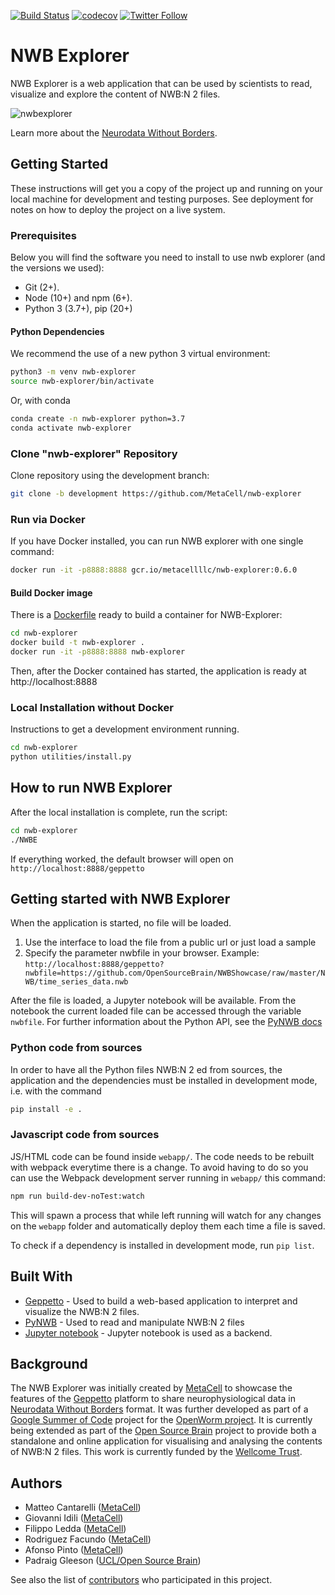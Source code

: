 [![Build Status](https://travis-ci.org/MetaCell/nwb-explorer.svg?branch=master)](https://travis-ci.org/MetaCell/nwb-explorer)
[![codecov](https://codecov.io/gh/MetaCell/nwb-explorer/branch/master/graph/badge.svg)](https://codecov.io/gh/MetaCell/nwb-explorer)
[![Twitter Follow](https://img.shields.io/twitter/follow/metacell.svg?label=follow&style=social)](https://twitter.com/metacell)

# NWB Explorer

NWB Explorer is a web application that can be used by scientists to read, visualize and explore
the content of NWB:N 2 files.

![nwbexplorer](https://user-images.githubusercontent.com/39889/67516734-24c1e380-f66f-11e9-9fba-5151118f5e4d.gif)

Learn more about the [Neurodata Without Borders](https://www.nwb.org/).

## Getting Started

These instructions will get you a copy of the project up and running on your local machine for development and testing 
purposes. See deployment for notes on how to deploy the project on a live system. 

### Prerequisites

Below you will find the software you need to install to use nwb explorer (and the versions we used):

* Git (2+).
* Node (10+) and npm (6+).
* Python 3 (3.7+), pip (20+)

#### Python Dependencies

We recommend the use of a new python 3 virtual environment:

```bash
python3 -m venv nwb-explorer
source nwb-explorer/bin/activate
```

Or, with conda

```bash
conda create -n nwb-explorer python=3.7
conda activate nwb-explorer
```

### Clone "nwb-explorer" Repository

Clone repository using the development branch:

```bash
git clone -b development https://github.com/MetaCell/nwb-explorer
```

### Run via Docker

If you have Docker installed, you can run NWB explorer with one single command:

```bash
docker run -it -p8888:8888 gcr.io/metacellllc/nwb-explorer:0.6.0
```

#### Build Docker image
There is a [Dockerfile](./Dockerfile) ready to build a container for NWB-Explorer:

```bash
cd nwb-explorer
docker build -t nwb-explorer .
docker run -it -p8888:8888 nwb-explorer
```
Then, after the Docker contained has started, the application is ready at http://localhost:8888

### Local Installation without Docker

Instructions to get a development environment running.

```bash
cd nwb-explorer
python utilities/install.py
```

## How to run NWB Explorer

After the local installation is complete, run the script:

```bash
cd nwb-explorer
./NWBE
```

If everything worked, the default browser will open on `http://localhost:8888/geppetto`

## Getting started with NWB Explorer

When the application is started, no file will be loaded.

1. Use the interface to load the file from a public url or just load a sample
1. Specify the parameter nwbfile in your browser. Example: `http://localhost:8888/geppetto?nwbfile=https://github.com/OpenSourceBrain/NWBShowcase/raw/master/NWB/time_series_data.nwb`

After the file is loaded, a Jupyter notebook will be available.
From the notebook the current loaded file can be accessed through the variable `nwbfile`.
For further information about the Python API, see the [PyNWB docs](https://pynwb.readthedocs.io/en/stable/)

### Python code from sources

In order to have all the Python files NWB:N 2 ed from sources, the application and the dependencies must be installed in development mode, i.e. with the command

```bash
pip install -e .
```

### Javascript code from sources

JS/HTML code can be found inside `webapp/`. The code needs to be rebuilt with webpack everytime there is a change. To avoid having to do so you can use the Webpack development server running in `webapp/` this command:

```bash
npm run build-dev-noTest:watch
```

This will spawn a process that while left running will watch for any changes on the `webapp` folder and automatically deploy them each time a file is saved.

To check if a dependency is installed in development mode, run `pip list`.

## Built With

* [Geppetto](http://www.geppetto.org/) - Used to build a web-based application to interpret and visualize the NWB:N 2 files.
* [PyNWB](https://github.com/NeurodataWithoutBorders/pynwb) - Used to read and manipulate NWB:N 2 files
* [Jupyter notebook](https://jupyter.org/) - Jupyter notebook is used as a backend.


## Background

The NWB Explorer was initially created by [MetaCell](http://metacell.us) to showcase the features of the [Geppetto](http://www.geppetto.org/) platform to share
neurophysiological data in [Neurodata Without Borders](https://www.nwb.org/) format. It was further developed as part of a
[Google Summer of Code](https://summerofcode.withgoogle.com/) project for the [OpenWorm project](http://openworm.org/). It is currently being extended as part of the [Open Source Brain](http://www.opensourcebrain.org/)
project to provide both a standalone and online application for visualising and analysing the contents of NWB:N 2 files.
This work is currently funded by the [Wellcome Trust](https://wellcome.ac.uk/).

## Authors

* Matteo Cantarelli ([MetaCell](http://metacell.us))
* Giovanni Idili ([MetaCell](http://metacell.us))
* Filippo Ledda ([MetaCell](http://metacell.us))
* Rodriguez Facundo ([MetaCell](http://metacell.us))
* Afonso Pinto ([MetaCell](http://metacell.us))
* Padraig Gleeson ([UCL/Open Source Brain](http://opensourcebrain.org))


See also the list of [contributors](https://github.com/Metacell/nwb-explorer/contributors) who participated in this project.
